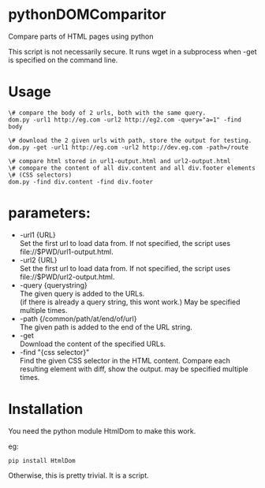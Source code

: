 # pythonDOMComparitor

Compare parts of HTML pages using python

This script is not necessarily secure. It runs wget in a subprocess when -get is specified on the command line.

# Usage

```
\# compare the body of 2 urls, both with the same query.
dom.py -url1 http://eg.com -url2 http://eg2.com -query="a=1" -find body

\# download the 2 given urls with path, store the output for testing.
dom.py -get -url1 http://eg.com -url2 http://dev.eg.com -path=/route

\# compare html stored in url1-output.html and url2-output.html
\# comopare the content of all div.content and all div.footer elements
\# (CSS selectors)
dom.py -find div.content -find div.footer
```

# parameters:

* -url1 {URL}<br/>
  Set the first url to load data from. If not specified, the script uses<br/>
  file://$PWD/url1-output.html.
* -url2 {URL}<br/>
  Set the first url to load data from. If not specified, the script uses
  file://$PWD/url2-output.html.
* -query {querystring}<br/>
  The given query is added to the URLs.<br/>
  (if there is already a query string, this wont work.)
  May be specified multiple times.
* -path {/common/path/at/end/of/url}<br/>
  The given path is added to the end of the URL string.
* -get<br/>
  Download the content of the specified URLs.
* -find "{css selector}"<br/>
  Find the given CSS selector in the HTML content. Compare each resulting element with diff, show the output.
  may be specified multiple times.

# Installation

You need the python module HtmlDom to make this work.

eg:
```
pip install HtmlDom
```

Otherwise, this is pretty trivial. It is a script.
